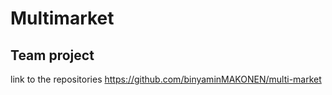 # Multimarket
## Team project 
link to the repositories https://github.com/binyaminMAKONEN/multi-market
